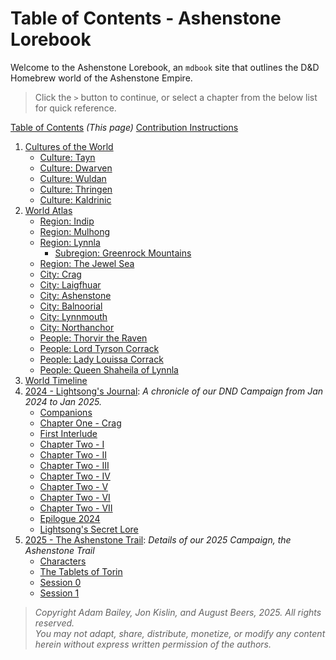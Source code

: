 # Table of Contents - Ashenstone Lorebook

Welcome to the Ashenstone Lorebook, an `mdbook` site that outlines the D&D Homebrew world of the Ashenstone Empire.

> Click the `>` button to continue, or select a chapter from the below list for quick reference.

[Table of Contents](SUMMARY.md) _(This page)_
[Contribution Instructions](./contribution_instructions.md)  

1. [Cultures of the World](./Atlas/1-0-world_cultures.md)
    - [Culture: Tayn](./Atlas/1-1a-culture_Tayn.md)
    - [Culture: Dwarven](./Atlas/1-1b-culture_Dwarven.md)
    - [Culture: Wuldan](./Atlas/1-1c-culture_Wuldan.md)
    - [Culture: Thringen](./Atlas/1-1d-culture_Thringen.md)
    - [Culture: Kaldrinic](./Atlas/1-1e-culture_Kaldrinic.md)
2. [World Atlas](./Atlas/2-0-world_regions.md)
    - [Region: Indip](./Atlas/2-1a-region_indip.md)
    - [Region: Mulhong](./Atlas/2-1b-region_mulhong.md)
    - [Region: Lynnla](./Atlas/2-1d-region_Lynnla.md)
        - [Subregion: Greenrock Mountains](./Atlas/2-1d-1-subregion_greenrock.md)
    - [Region: The Jewel Sea](./Atlas/2-1c-region_JewelSea.md)    
    - [City: Crag](./Atlas/2-2a-city_crag.md)
    - [City: Laigfhuar](./Atlas/2-2b-city_Laigfhuar.md)
    - [City: Ashenstone](./Atlas/2-2c-city_Ashenstone.md)
    - [City: Balnoorial](./Atlas/2-2d-city_Balnoorial.md)
    - [City: Lynnmouth](./Atlas/2-2e-city_Lynnmouth.md)
    - [City: Northanchor](./Atlas/2-2f-city_Northanchor.md)
    - [People: Thorvir the Raven](./Atlas/2-3-1-Thorvir_the_Raven.md)
    - [People: Lord Tyrson Corrack](./Atlas/2-3-2-Lord_Corrack.md)
    - [People: Lady Louissa Corrack](./Atlas/2-3-3-Lady_Corrack.md)
    - [People: Queen Shaheila of Lynnla](./Atlas/2-3-4-Queen_Shaheila.md)
3. [World Timeline](./Atlas/3-World_Timeline.md)
4. [2024 - Lightsong's Journal](./Campaign-2024/Journal-0-0.md): _A chronicle of our DND Campaign from Jan 2024 to Jan 2025._ 
    - [Companions](./Campaign-2024/Journal-0-Companions.md)
    - [Chapter One - Crag](./Campaign-2024/Journal-1-I.md)
    - [First Interlude](./Campaign-2024/Journal-1.5-I.md)
    - [Chapter Two - I](./Campaign-2024/Journal-2-I.md)
    - [Chapter Two - II](./Campaign-2024/Journal-2-II.md)
    - [Chapter Two - III](./Campaign-2024/Journal-2-III.md) 
    - [Chapter Two - IV](./Campaign-2024/Journal-2-IV.md)
    - [Chapter Two - V](./Campaign-2024/Journal-2-V.md)
    - [Chapter Two - VI](./Campaign-2024/Journal-2-VI.md)
    - [Chapter Two - VII](./Campaign-2024/Journal-2-VII.md)
    - [Epilogue 2024](./Campaign-2024/Journal-2.5.md)
    - [Lightsong's Secret Lore](./Campaign-2024/Journal-99-Lightsong-Lore.md)
5. [2025 - The Ashenstone Trail](./Campaign-2025/0.md): _Details of our 2025 Campaign, the Ashenstone Trail_
    - [Characters](./Campaign-2025/1-Characters.md)
    - [The Tablets of Torin](./Campaign-2025/2-TabletsOfTorin.md)
    - [Session 0](./Campaign-2025/3-Session0.md)
    - [Session 1](./Campaign-2025/4-Session1.md)

> _Copyright Adam Bailey, Jon Kislin, and August Beers, 2025. All rights reserved._  
> _You may not adapt, share, distribute, monetize, or modify any content herein without express written permission of the authors._

 
